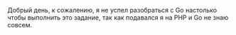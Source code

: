 Добрый день, к сожалению, я не успел разобраться с Go настолько чтобы выполнить это задание, так как подавался я на PHP и Go не знаю совсем. 